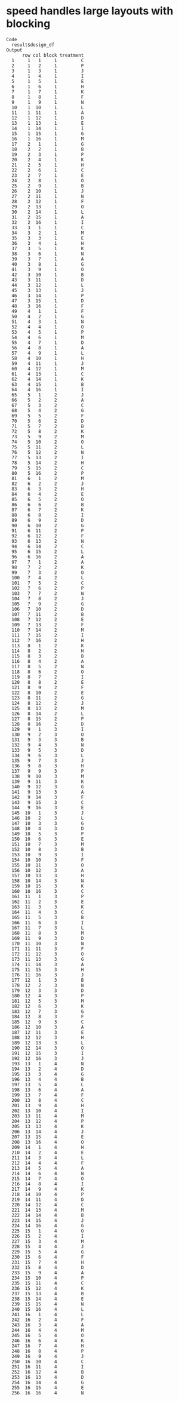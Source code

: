# speed handles large layouts with blocking

    Code
      result$design_df
    Output
          row col block treatment
      1     1   1     1         C
      2     1   2     1         P
      3     1   3     1         J
      4     1   4     1         I
      5     1   5     1         E
      6     1   6     1         H
      7     1   7     1         K
      8     1   8     1         F
      9     1   9     1         N
      10    1  10     1         L
      11    1  11     1         A
      12    1  12     1         D
      13    1  13     1         E
      14    1  14     1         I
      15    1  15     1         G
      16    1  16     1         M
      17    2   1     1         G
      18    2   2     1         B
      19    2   3     1         P
      20    2   4     1         K
      21    2   5     1         H
      22    2   6     1         C
      23    2   7     1         E
      24    2   8     1         O
      25    2   9     1         B
      26    2  10     1         J
      27    2  11     1         N
      28    2  12     1         F
      29    2  13     1         O
      30    2  14     1         L
      31    2  15     1         A
      32    2  16     1         I
      33    3   1     1         C
      34    3   2     1         M
      35    3   3     1         E
      36    3   4     1         H
      37    3   5     1         K
      38    3   6     1         N
      39    3   7     1         A
      40    3   8     1         G
      41    3   9     1         O
      42    3  10     1         B
      43    3  11     1         D
      44    3  12     1         L
      45    3  13     1         J
      46    3  14     1         P
      47    3  15     1         D
      48    3  16     1         F
      49    4   1     1         F
      50    4   2     1         G
      51    4   3     1         N
      52    4   4     1         O
      53    4   5     1         P
      54    4   6     1         M
      55    4   7     1         D
      56    4   8     1         A
      57    4   9     1         L
      58    4  10     1         H
      59    4  11     1         J
      60    4  12     1         M
      61    4  13     1         C
      62    4  14     1         K
      63    4  15     1         B
      64    4  16     1         I
      65    5   1     2         J
      66    5   2     2         A
      67    5   3     2         C
      68    5   4     2         G
      69    5   5     2         F
      70    5   6     2         D
      71    5   7     2         B
      72    5   8     2         K
      73    5   9     2         M
      74    5  10     2         O
      75    5  11     2         L
      76    5  12     2         N
      77    5  13     2         I
      78    5  14     2         H
      79    5  15     2         C
      80    5  16     2         P
      81    6   1     2         M
      82    6   2     2         J
      83    6   3     2         H
      84    6   4     2         E
      85    6   5     2         O
      86    6   6     2         B
      87    6   7     2         K
      88    6   8     2         I
      89    6   9     2         D
      90    6  10     2         G
      91    6  11     2         P
      92    6  12     2         F
      93    6  13     2         N
      94    6  14     2         C
      95    6  15     2         L
      96    6  16     2         A
      97    7   1     2         A
      98    7   2     2         K
      99    7   3     2         O
      100   7   4     2         L
      101   7   5     2         C
      102   7   6     2         P
      103   7   7     2         N
      104   7   8     2         J
      105   7   9     2         G
      106   7  10     2         D
      107   7  11     2         B
      108   7  12     2         E
      109   7  13     2         F
      110   7  14     2         M
      111   7  15     2         I
      112   7  16     2         H
      113   8   1     2         K
      114   8   2     2         H
      115   8   3     2         B
      116   8   4     2         A
      117   8   5     2         N
      118   8   6     2         O
      119   8   7     2         I
      120   8   8     2         E
      121   8   9     2         F
      122   8  10     2         E
      123   8  11     2         G
      124   8  12     2         J
      125   8  13     2         M
      126   8  14     2         L
      127   8  15     2         P
      128   8  16     2         D
      129   9   1     3         I
      130   9   2     3         O
      131   9   3     3         B
      132   9   4     3         N
      133   9   5     3         D
      134   9   6     3         L
      135   9   7     3         J
      136   9   8     3         H
      137   9   9     3         P
      138   9  10     3         M
      139   9  11     3         K
      140   9  12     3         G
      141   9  13     3         A
      142   9  14     3         F
      143   9  15     3         C
      144   9  16     3         E
      145  10   1     3         J
      146  10   2     3         L
      147  10   3     3         G
      148  10   4     3         D
      149  10   5     3         P
      150  10   6     3         E
      151  10   7     3         M
      152  10   8     3         B
      153  10   9     3         I
      154  10  10     3         F
      155  10  11     3         O
      156  10  12     3         A
      157  10  13     3         H
      158  10  14     3         N
      159  10  15     3         K
      160  10  16     3         C
      161  11   1     3         P
      162  11   2     3         E
      163  11   3     3         K
      164  11   4     3         C
      165  11   5     3         B
      166  11   6     3         I
      167  11   7     3         L
      168  11   8     3         M
      169  11   9     3         D
      170  11  10     3         N
      171  11  11     3         F
      172  11  12     3         O
      173  11  13     3         G
      174  11  14     3         A
      175  11  15     3         H
      176  11  16     3         J
      177  12   1     3         B
      178  12   2     3         N
      179  12   3     3         D
      180  12   4     3         P
      181  12   5     3         M
      182  12   6     3         K
      183  12   7     3         G
      184  12   8     3         F
      185  12   9     3         C
      186  12  10     3         A
      187  12  11     3         E
      188  12  12     3         H
      189  12  13     3         L
      190  12  14     3         O
      191  12  15     3         I
      192  12  16     3         J
      193  13   1     4         N
      194  13   2     4         D
      195  13   3     4         G
      196  13   4     4         B
      197  13   5     4         L
      198  13   6     4         A
      199  13   7     4         F
      200  13   8     4         C
      201  13   9     4         H
      202  13  10     4         I
      203  13  11     4         M
      204  13  12     4         P
      205  13  13     4         K
      206  13  14     4         J
      207  13  15     4         E
      208  13  16     4         O
      209  14   1     4         H
      210  14   2     4         E
      211  14   3     4         L
      212  14   4     4         F
      213  14   5     4         A
      214  14   6     4         N
      215  14   7     4         O
      216  14   8     4         I
      217  14   9     4         K
      218  14  10     4         P
      219  14  11     4         D
      220  14  12     4         C
      221  14  13     4         M
      222  14  14     4         B
      223  14  15     4         J
      224  14  16     4         G
      225  15   1     4         O
      226  15   2     4         I
      227  15   3     4         M
      228  15   4     4         J
      229  15   5     4         G
      230  15   6     4         F
      231  15   7     4         H
      232  15   8     4         D
      233  15   9     4         A
      234  15  10     4         P
      235  15  11     4         C
      236  15  12     4         K
      237  15  13     4         B
      238  15  14     4         E
      239  15  15     4         N
      240  15  16     4         L
      241  16   1     4         L
      242  16   2     4         F
      243  16   3     4         A
      244  16   4     4         M
      245  16   5     4         O
      246  16   6     4         K
      247  16   7     4         H
      248  16   8     4         P
      249  16   9     4         J
      250  16  10     4         C
      251  16  11     4         I
      252  16  12     4         B
      253  16  13     4         D
      254  16  14     4         G
      255  16  15     4         E
      256  16  16     4         N

